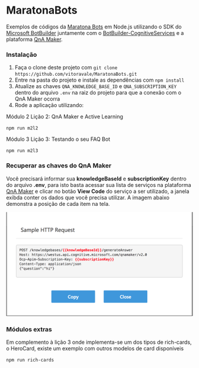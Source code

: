 MaratonaBots
==============

Exemplos de códigos da [Maratona Bots](https://ticapacitacion.com/curso/botspt/) em Node.js utilizando o SDK do [Microsoft BotBuilder](https://github.com/Microsoft/BotBuilder)
 juntamente com o [BotBuilder-CognitiveServices](https://github.com/Microsoft/BotBuilder-CognitiveServices/) e a plataforma [QnA Maker](https://qnamaker.ai/).

### Instalação

1. Faça o clone deste projeto com `git clone https://github.com/vitoravale/MaratonaBots.git`
2. Entre na pasta do projeto e instale as dependências com `npm install`
3. Atualize as chaves `QNA_KNOWLEDGE_BASE_ID` e `QNA_SUBSCRIPTION_KEY` dentro do arquivo `.env` na raiz do projeto para que a conexão com o QnA Maker ocorra
3. Rode a aplicação utilizando:
  
Módulo 2 Lição 2: QnA Maker e Active Learning 

```console
npm run m2l2
```

Módulo 3 Lição 3: Testando o seu FAQ Bot

```console
npm run m2l3
```

### Recuperar as chaves do QnA Maker

Você precisará informar sua **knowledgeBaseId** e **subscriptionKey** dentro do arquivo __.env__, para isto basta acessar sua lista de serviços na plataforma [QnA Maker](https://qnamaker.ai/) e clicar no botão __View Code__ do serviço a ser utilizado, a janela exibda conter os dados que você precisa utilizar. A imagem abaixo demonstra a posição de cada item na tela.

![Imagem da tela de exemplo de código da plataforma QnA Maker](/images/codigos.png)

### Módulos extras

Em complemento à lição 3 onde implementa-se um dos tipos de rich-cards, o HeroCard, existe um exemplo com outros modelos de card disponíveis
```console
npm run rich-cards
```